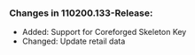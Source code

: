 ### Changes in 110200.133-Release:

- Added: Support for Coreforged Skeleton Key
- Changed: Update retail data

